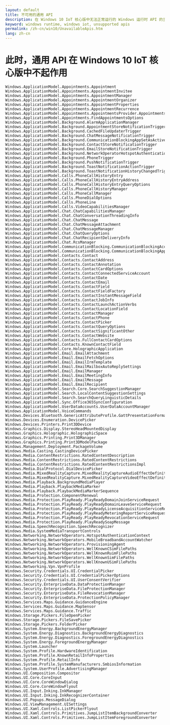 ```yaml
---
layout: default
title: 不可用的通用 API
description: 在 Windows 10 IoT 核心版中无法正常运行的 Windows 运行时 API 的当前列表。
keyword: windows runtime, windows iot, unsupported apis
permalink: /zh-cn/win10/UnavailableApis.htm
lang: zh-cn
---
```


<div class="container" markdown= "1">

# 此时，通用 API 在 Windows 10 IoT 核心版中不起作用

    Windows.ApplicationModel.Appointments.Appointment
    Windows.ApplicationModel.Appointments.AppointmentInvitee
    Windows.ApplicationModel.Appointments.AppointmentManager
    Windows.ApplicationModel.Appointments.AppointmentOrganizer
    Windows.ApplicationModel.Appointments.AppointmentProperties
    Windows.ApplicationModel.Appointments.AppointmentRecurrence
    Windows.ApplicationModel.Appointments.AppointmentsProvider.AppointmentsProviderLaunchActionVerbs
    Windows.ApplicationModel.Appointments.FindAppointmentsOptions
    Windows.ApplicationModel.Background.AlarmApplicationManager
    Windows.ApplicationModel.Background.AppointmentStoreNotificationTrigger
    Windows.ApplicationModel.Background.CachedFileUpdaterTrigger
    Windows.ApplicationModel.Background.ChatMessageNotificationTrigger
    Windows.ApplicationModel.Background.CommunicationBlockingAppSetAsActiveTrigger
    Windows.ApplicationModel.Background.ContactStoreNotificationTrigger
    Windows.ApplicationModel.Background.EmailStoreNotificationTrigger
    Windows.ApplicationModel.Background.NetworkOperatorHotspotAuthenticationTrigger
    Windows.ApplicationModel.Background.PhoneTrigger
    Windows.ApplicationModel.Background.PushNotificationTrigger
    Windows.ApplicationModel.Background.ToastNotificationActionTrigger
    Windows.ApplicationModel.Background.ToastNotificationHistoryChangedTrigger
    Windows.ApplicationModel.Calls.PhoneCallHistoryEntry
    Windows.ApplicationModel.Calls.PhoneCallHistoryEntryAddress
    Windows.ApplicationModel.Calls.PhoneCallHistoryEntryQueryOptions
    Windows.ApplicationModel.Calls.PhoneCallHistoryManager
    Windows.ApplicationModel.Calls.PhoneCallManager
    Windows.ApplicationModel.Calls.PhoneDialOptions
    Windows.ApplicationModel.Calls.PhoneLine
    Windows.ApplicationModel.Calls.VideoCapabilitiesManager
    Windows.ApplicationModel.Chat.ChatCapabilitiesManager
    Windows.ApplicationModel.Chat.ChatConversationThreadingInfo
    Windows.ApplicationModel.Chat.ChatMessage
    Windows.ApplicationModel.Chat.ChatMessageAttachment
    Windows.ApplicationModel.Chat.ChatMessageManager
    Windows.ApplicationModel.Chat.ChatQueryOptions
    Windows.ApplicationModel.Chat.ChatRecipientDeliveryInfo
    Windows.ApplicationModel.Chat.RcsManager
    Windows.ApplicationModel.CommunicationBlocking.CommunicationBlockingAccessManager
    Windows.ApplicationModel.CommunicationBlocking.CommunicationBlockingAppManager
    Windows.ApplicationModel.Contacts.Contact
    Windows.ApplicationModel.Contacts.ContactAddress
    Windows.ApplicationModel.Contacts.ContactAnnotation
    Windows.ApplicationModel.Contacts.ContactCardOptions
    Windows.ApplicationModel.Contacts.ContactConnectedServiceAccount
    Windows.ApplicationModel.Contacts.ContactDate
    Windows.ApplicationModel.Contacts.ContactEmail
    Windows.ApplicationModel.Contacts.ContactField
    Windows.ApplicationModel.Contacts.ContactFieldFactory
    Windows.ApplicationModel.Contacts.ContactInstantMessageField
    Windows.ApplicationModel.Contacts.ContactJobInfo
    Windows.ApplicationModel.Contacts.ContactLaunchActionVerbs
    Windows.ApplicationModel.Contacts.ContactLocationField
    Windows.ApplicationModel.Contacts.ContactManager
    Windows.ApplicationModel.Contacts.ContactPhone
    Windows.ApplicationModel.Contacts.ContactPicker
    Windows.ApplicationModel.Contacts.ContactQueryOptions
    Windows.ApplicationModel.Contacts.ContactSignificantOther
    Windows.ApplicationModel.Contacts.ContactWebsite
    Windows.ApplicationModel.Contacts.FullContactCardOptions
    Windows.ApplicationModel.Contacts.KnownContactField
    Windows.ApplicationModel.Core.HolographicApplication
    Windows.ApplicationModel.Email.EmailAttachment
    Windows.ApplicationModel.Email.EmailFetchOptions
    Windows.ApplicationModel.Email.EmailIrmTemplate
    Windows.ApplicationModel.Email.EmailMailboxAutoReplySettings
    Windows.ApplicationModel.Email.EmailManager
    Windows.ApplicationModel.Email.EmailMeetingInfo
    Windows.ApplicationModel.Email.EmailMessage
    Windows.ApplicationModel.Email.EmailRecipient
    Windows.ApplicationModel.Search.Core.SearchSuggestionManager
    Windows.ApplicationModel.Search.LocalContentSuggestionSettings
    Windows.ApplicationModel.Search.SearchQueryLinguisticDetails
    Windows.ApplicationModel.Sync.Office365SyncConfiguration
    Windows.ApplicationModel.UserDataAccounts.UserDataAccountManager
    Windows.ApplicationModel.VoiceCommands
    Windows.Devices.Bluetooth.GenericAttributeProfile.GattPresentationFormatTypes
    Windows.Devices.Enumeration.DevicePicker
    Windows.Devices.Printers.Print3DDevice
    Windows.Graphics.Display.StereoHeadMountedDisplay
    Windows.Graphics.Holographic.HolographicSpace
    Windows.Graphics.Printing.Print3DManager
    Windows.Graphics.Printing.Print3DModelPackage
    Windows.Management.Deployment.PackageVolume
    Windows.Media.Casting.CastingDevicePicker
    Windows.Media.ContentRestrictions.RatedContentDescription
    Windows.Media.ContentRestrictions.RatedContentRestrictions
    Windows.Media.ContentRestrictions.RatedContentRestrictionsImpl
    Windows.Media.DialProtocol.DialDevicePicker
    Windows.Media.MixedRealityCapture.MixedRealityCaptureAudioEffectDefinition
    Windows.Media.MixedRealityCapture.MixedRealityCaptureVideoEffectDefinition
    Windows.Media.Playback.BackgroundMediaPlayer
    Windows.Media.Playback.PlaybackMediaMarker
    Windows.Media.Playback.PlaybackMediaMarkerSequence
    Windows.Media.Protection.ComponentRenewal
    Windows.Media.Protection.PlayReady.PlayReadyDomainJoinServiceRequest
    Windows.Media.Protection.PlayReady.PlayReadyDomainLeaveServiceRequest
    Windows.Media.Protection.PlayReady.PlayReadyLicenseAcquisitionServiceRequest
    Windows.Media.Protection.PlayReady.PlayReadyMeteringReportServiceRequest
    Windows.Media.Protection.PlayReady.PlayReadyRevocationServiceRequest
    Windows.Media.Protection.PlayReady.PlayReadySoapMessage
    Windows.Media.SpeechRecognition.SpeechRecognizer
    Windows.Media.SystemMediaTransportControls
    Windows.Networking.NetworkOperators.HotspotAuthenticationContext
    Windows.Networking.NetworkOperators.MobileBroadbandAccountWatcher
    Windows.Networking.NetworkOperators.ProvisioningAgent
    Windows.Networking.NetworkOperators.WellKnownCSimFilePaths
    Windows.Networking.NetworkOperators.WellKnownRuimFilePaths
    Windows.Networking.NetworkOperators.WellKnownSimFilePaths
    Windows.Networking.NetworkOperators.WellKnownUSimFilePaths
    Windows.Networking.Vpn.VpnProfile
    Windows.Security.Credentials.UI.CredentialPicker
    Windows.Security.Credentials.UI.CredentialPickerOptions
    Windows.Security.Credentials.UI.UserConsentVerifier
    Windows.Security.EnterpriseData.DataProtectionManager
    Windows.Security.EnterpriseData.FileProtectionManager
    Windows.Security.EnterpriseData.FileRevocationManager
    Windows.Security.EnterpriseData.ProtectionPolicyManager
    Windows.Services.Maps.Guidance.GuidanceEngine
    Windows.Services.Maps.Guidance.MapSensor
    Windows.Services.Maps.Guidance.Traffic
    Windows.Storage.Pickers.FileOpenPicker
    Windows.Storage.Pickers.FileSavePicker
    Windows.Storage.Pickers.FolderPicker
    Windows.System.Energy.BackgroundEnergyManager
    Windows.System.Energy.Diagnostics.BackgroundEnergyDiagnostics
    Windows.System.Energy.Diagnostics.ForegroundEnergyDiagnostics
    Windows.System.Energy.ForegroundEnergyManager
    Windows.System.Launcher
    Windows.System.Profile.HardwareIdentification
    Windows.System.Profile.KnownRetailInfoProperties
    Windows.System.Profile.RetailInfo
    Windows.System.Profile.SystemManufacturers.SmbiosInformation
    Windows.System.UserProfile.AdvertisingManager
    Windows.UI.Composition.Compositor
    Windows.UI.Core.CoreInput
    Windows.UI.Core.CoreWindowDialog
    Windows.UI.Core.CoreWindowFlyout
    Windows.UI.Input.Inking.InkManager
    Windows.UI.Input.Inking.InkRecognizerContainer
    Windows.UI.Popups.MessageDialog
    Windows.UI.ViewManagement.UISettings
    Windows.UI.Xaml.Controls.ListPickerFlyout
    Windows.UI.Xaml.Controls.Primitives.JumpListItemBackgroundConverter
    Windows.UI.Xaml.Controls.Primitives.JumpListItemForegroundConverter

</div>
